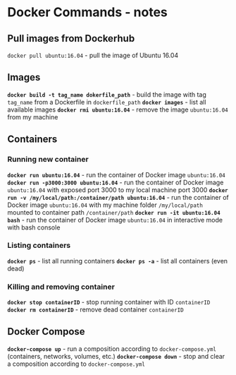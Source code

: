 # Docker Commands - notes
## Pull images from Dockerhub
`docker pull ubuntu:16.04` - pull the image of Ubuntu 16.04 

## Images
**`docker build -t tag_name dokerfile_path`** - build the image with tag `tag_name` from a Dockerfile in `dockerfile_path`
**`docker images`** - list all available images
**`docker rmi ubuntu:16.04`** - remove the image `ubuntu:16.04` from my machine

## Containers
### Running new container
**`docker run ubuntu:16.04`** - run the container of Docker image `ubuntu:16.04`
**`docker run -p3000:3000 ubuntu:16.04`** - run the container of Docker image `ubuntu:16.04` with exposed port 3000 to my local machine port 3000
**`docker run -v /my/local/path:/container/path ubuntu:16.04`** - run the container of Docker image `ubuntu:16.04` with my machine folder `/my/local/path` mounted to container path `/container/path`
**`docker run -it ubuntu:16.04 bash`** - run the container of Docker image `ubuntu:16.04` in interactive mode with bash console

### Listing containers
**`docker ps`** - list all running containers
**`docker ps -a`** - list all containers (even dead)

### Killing and removing container
**`docker stop containerID`** - stop running container with ID `containerID`
**`docker rm containerID`** - remove dead container `containerID`

## Docker Compose
**`docker-compose up`** - run a composition according to `docker-compose.yml` (containers, networks, volumes, etc.)
**`docker-compose down`** - stop and clear a composition according to `docker-compose.yml`